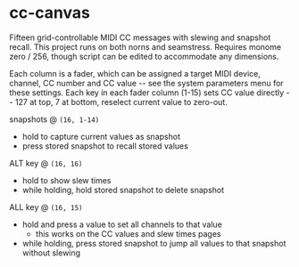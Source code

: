 # cc-canvas

Fifteen grid-controllable MIDI CC messages with slewing and snapshot recall.
This project runs on both norns and seamstress.
Requires monome zero / 256, though script can be edited to accommodate any dimensions.

Each column is a fader, which can be assigned a target MIDI device, channel, CC number and CC value -- see the system parameters menu for these settings.
Each key in each fader column (1-15) sets CC value directly -- 127 at top, 7 at bottom, reselect current value to zero-out.

snapshots @ `(16, 1-14)`
- hold to capture current values as snapshot
- press stored snapshot to recall stored values

ALT key @ `(16, 16)`
- hold to show slew times
- while holding, hold stored snapshot to delete snapshot

ALL key @ `(16, 15)`
- hold and press a value to set all channels to that value
  - this works on the CC values and slew times pages
- while holding, press stored snapshot to jump all values to that snapshot without slewing
